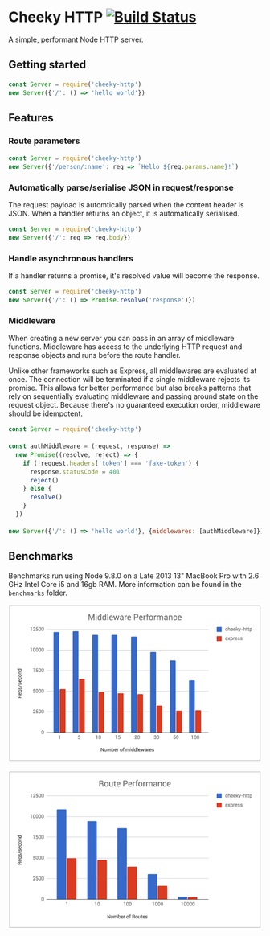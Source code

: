 # Cheeky HTTP [![Build Status](https://travis-ci.org/cdlewis/cheeky-http.svg?branch=master)](https://travis-ci.org/cdlewis/cheeky-http)

A simple, performant Node HTTP server.

## Getting started

```js
const Server = require('cheeky-http')
new Server({'/': () => 'hello world'})
```

## Features

### Route parameters

```js
const Server = require('cheeky-http')
new Server({'/person/:name': req => `Hello ${req.params.name}!`)
```

### Automatically parse/serialise JSON in request/response

The request payload is automtically parsed when the content header is JSON. When a handler
returns an object, it is automatically serialised.

```js
const Server = require('cheeky-http')
new Server({'/': req => req.body})
```

### Handle asynchronous handlers

If a handler returns a promise, it's resolved value will become the response.

```js
const Server = require('cheeky-http')
new Server({'/': () => Promise.resolve('response')})
```

### Middleware

When creating a new server you can pass in an array of middleware functions.
Middleware has access to the underlying HTTP request and response objects and
runs before the route handler.

Unlike other frameworks such as Express, all middlewares are evaluated at once.
The connection will be terminated if a single middleware rejects its promise.
This allows for better performance but also breaks patterns that rely on sequentially
evaluating middleware and passing around state on the request object. Because
there's no guaranteed execution order, middleware should be idempotent.

```js
const Server = require('cheeky-http')

const authMiddleware = (request, response) =>
  new Promise((resolve, reject) => {
    if (!request.headers['token'] === 'fake-token') {
      response.statusCode = 401
      reject()
    } else {
      resolve()
    }
  })

new Server({'/': () => 'hello world'}, {middlewares: [authMiddleware]})
```

## Benchmarks

Benchmarks run using Node 9.8.0 on a Late 2013 13" MacBook Pro with 2.6 GHz Intel Core i5 and 16gb RAM. More information can be found in the `benchmarks` folder.

![middleware requests per second](https://raw.githubusercontent.com/cdlewis/cheeky-http/master/images/middleware-performance.png)

![route requests per second](https://raw.githubusercontent.com/cdlewis/cheeky-http/master/images/route-performance.png)
